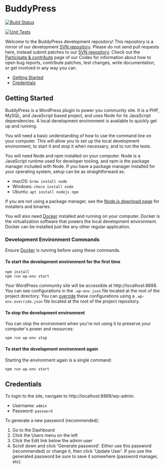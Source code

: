 # BuddyPress

[![Build Status](https://api.travis-ci.org/buddypress/BuddyPress.svg?branch=master)](https://travis-ci.org/github/buddypress)

[![Unit Tests](https://github.com/buddypress/buddypress/workflows/Unit%20Tests/badge.svg)](https://github.com/buddypress/buddypress/actions?query=workflow%3A%22Unit+Tests%22+branch%3Amaster)

Welcome to the BuddyPress development repository! This repository is a mirror of our development [SVN repository](https://buddypress.svn.wordpress.org/). Please do not send pull requests here, instead submit patches to our [SVN repository](https://buddypress.trac.wordpress.org/). Check out the [Participate & contribute](https://codex.buddypress.org/participate-and-contribute/) page of our Codex for information about how to open bug reports, contribute patches, test changes, write documentation, or get involved in any way you can.

* [Getting Started](#getting-started)
* [Credentials](#credentials)

## Getting Started

BuddyPress is a WordPress plugin to power you community site. It is a PHP, MySQL, and JavaScript based project, and uses Node for its JavaScript dependencies. A local development environment is available to quickly get up and running.

You will need a basic understanding of how to use the command line on your computer. This will allow you to set up the local development environment, to start it and stop it when necessary, and to run the tests.

You will need Node and npm installed on your computer. Node is a JavaScript runtime used for developer tooling, and npm is the package manager included with Node. If you have a package manager installed for your operating system, setup can be as straightforward as:

* macOS: `brew install node`
* Windows: `choco install node`
* Ubuntu: `apt install nodejs npm`

If you are not using a package manager, see the [Node.js download page](https://nodejs.org/en/download/) for installers and binaries.

You will also need [Docker](https://www.docker.com/products/docker-desktop) installed and running on your computer. Docker is the virtualization software that powers the local development environment. Docker can be installed just like any other regular application.

### Development Environment Commands

Ensure [Docker](https://www.docker.com/products/docker-desktop) is running before using these commands.

#### To start the development environment for the first time

```
npm install
npm run wp-env start
```

Your WordPress community site will be accessible at http://localhost:8888. You can see configurations in the `.wp-env.json` file located at the root of the project directory. You can [override](https://developer.wordpress.org/block-editor/packages/packages-env/#wp-env-override-json) these configurations using a `.wp-env.override.json` file located at the root of the project repository.

#### To stop the development environment

You can stop the environment when you're not using it to preserve your computer's power and resources:

```
npm run wp-env stop
```

#### To start the development environment again

Starting the environment again is a single command:

```
npm run wp-env start
```

## Credentials

To login to the site, navigate to http://localhost:8888/wp-admin.

* Username: `admin`
* Password: `password`

To generate a new password (recommended):

1. Go to the Dashboard
2. Click the Users menu on the left
3. Click the Edit link below the admin user
4. Scroll down and click 'Generate password'. Either use this password (recommended) or change it, then click 'Update User'. If you use the generated password be sure to save it somewhere (password manager, etc).
